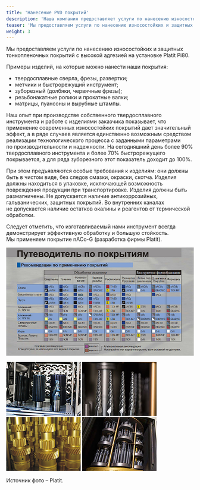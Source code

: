 ```yaml
---
title: 'Нанесение PVD покрытий'
description: 'Наша компания предоставляет услуги по нанесению износостойких и защитных тонкопленочных покрытий с высокой адгезией.'
teaser: 'Мы предоставляем услуги по нанесению износостойких и защитных тонкопленочных покрытий с высокой адгезией.'
weight: 3
---
```


Мы&nbsp;предоставляем услуги по&nbsp;нанесению износостойких и&nbsp;защитных тонкопленочных покрытий с&nbsp;высокой адгезией на&nbsp;установке Platit Pi80.

Примеры изделий, на&nbsp;которые можно нанести наши покрытия:

- твердосплавные сверла, фрезы, развертки;
- метчики и быстрорежущий инструмент;
- зуборезный (долбяки, червячные фрезы);
- резьбонакатные ролики и прокатные валки;
- матрицы, пуансоны и вырубные штампы.

Наш опыт при производстве собственного твердосплавного инструмента и&nbsp;работе с&nbsp;изделиями заказчика показывает, что применение современных износостойких покрытий дает значительный эффект, а&nbsp;в&nbsp;ряде случаев является единственно возможным средством реализации технологического процесса с&nbsp;заданными параметрами по&nbsp;производительности и&nbsp;надежности. На&nbsp;сегодняшний день более&nbsp;90% твердосплавного инструмента и&nbsp;более&nbsp;70% быстрорежущего покрывается, а&nbsp;для ряда зуборезного этот показатель доходит до&nbsp;100%.

При этом предъявляются особые требования к&nbsp;изделиям: они должны быть в&nbsp;чистом виде, без следов смазки, окраски, скотча. Изделия должны находиться в&nbsp;упаковке, исключающей возможность повреждения продукции при транспортировке. Изделия должны быть размагничены. Не&nbsp;допускается наличие антикоррозийных, гальванических, защитных покрытий. Во&nbsp;внутренних каналах не&nbsp;допускается наличие остатков окалины и&nbsp;реагентов от&nbsp;термической обработки.

Следует отметить, что изготавливаемый нами инструмент всегда демонстрирует эффективную обработку и&nbsp;большую стойкость. Мы&nbsp;применяем покрытие nACo-G (разработка фирмы Platit).

![Путеводитель по покрытиям](./platit_tipi_pokritia.jpg)

![Platit](./platit1.jpg) ![Platit](./platit2.jpg) ![Platit](./platit3.png) ![Platit](./platit4.jpg)

Источник фото – Platit.
